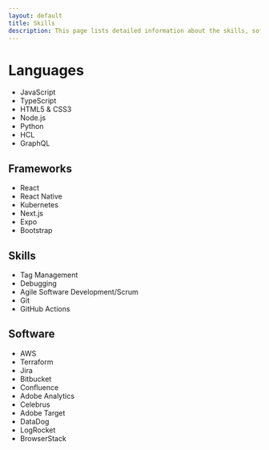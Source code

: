 ```yaml
---
layout: default
title: Skills
description: This page lists detailed information about the skills, softwares, and programming languages Christopher Capps knows and utilizes.
---
```


# Languages 
* JavaScript
* TypeScript
* HTML5 & CSS3
* Node.js
* Python
* HCL
* GraphQL

## Frameworks
* React
* React Native
* Kubernetes
* Next.js
* Expo
* Bootstrap

## Skills
* Tag Management
* Debugging
* Agile Software Development/Scrum
* Git
* GitHub Actions

## Software
* AWS
* Terraform
* Jira
* Bitbucket
* Confluence
* Adobe Analytics
* Celebrus
* Adobe Target
* DataDog
* LogRocket
* BrowserStack